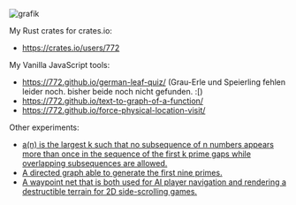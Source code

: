 ![grafik](https://github.com/user-attachments/assets/edf584fa-8c91-4e7e-bf0c-b0c17d2bbe03)

My Rust crates for crates.io:
- https://crates.io/users/772

My Vanilla JavaScript tools:
- https://772.github.io/german-leaf-quiz/ (Grau-Erle und Speierling fehlen leider noch. bisher beide noch nicht gefunden. :[)
- https://772.github.io/text-to-graph-of-a-function/
- https://772.github.io/force-physical-location-visit/

Other experiments:
- [a(n) is the largest k such that no subsequence of n numbers appears more than once in the sequence of the first k prime gaps while overlapping subsequences are allowed.](https://github.com/772/A344865-integer-sequence)
- [A directed graph able to generate the first nine primes.](https://github.com/772/prime-generating-directed-graph)
- [ A waypoint net that is both used for AI player navigation and rendering a destructible terrain for 2D side-scrolling games. ](https://github.com/772/waypoint_based_destructible_terrain)
